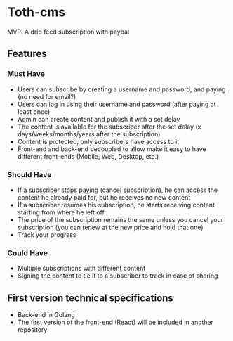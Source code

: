# Toth-cms
MVP: A drip feed subscription with paypal

## Features
### Must Have
- Users can subscribe by creating a username and password, and paying (no need for email?)
- Users can log in using their username and password (after paying at least once)
- Admin can create content and publish it with a set delay
- The content is available for the subscriber after the set delay (x days/weeks/months/years after the subscription)
- Content is protected, only subscribers have access to it
- Front-end and back-end decoupled to allow make it easy to have different front-ends (Mobile, Web, Desktop, etc.)

### Should Have
- If a subscriber stops paying (cancel subscription), he can access the content he already paid for, but he receives no new content
- If a subscriber resumes his subscription, he starts receiving content starting from where he left off
- The price of the subscription remains the same unless you cancel your subscription (you can renew at the new price and hold that one)
- Track your progress

### Could Have
- Multiple subscriptions with different content
- Signing the content to tie it to a subscriber to track in case of sharing

## First version technical specifications
- Back-end in Golang
- The first version of the front-end (React) will be included in another repository